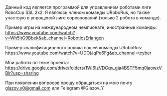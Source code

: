 Данный код является программой для управлением роботами лиги RoboCup SSL 2х2. Я являюсь членом команды URoboRus, но также участвую в упрощеной лиге соревнований (только 2 робота в команде).

Пример игры на международном чемпионате, иностранные команды: https://www.youtube.com/watch?v=Wh5ltG9Bbek&ab_channel=RoboticsErlangen

Пример квалификационного ролика нашей команды URoboRus: https://www.youtube.com/watch?v=UDOjJqPe6Fg&ab_channel=tcyber

Мои работы по теме проекта: https://drive.google.com/drive/folders/1Wi6IzVDGqv_gja4BSTF5mq0jaowxVBlr?usp=sharing

При появлении вопросов прощу обращаться на мою почту glazov.y0@gmail.com или Telegram @Glazov_Y